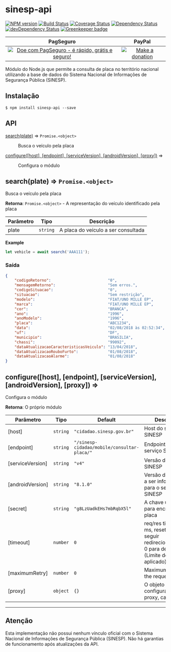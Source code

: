 # sinesp-api

[![NPM version][npm-img]][npm]
[![Build Status][ci-img]][ci]
[![Coverage Status][coveralls-img]][coveralls]
[![Dependency Status][dep-img]][dep]
[![devDependency Status][devDep-img]][devDep]
[![Greenkeeper badge][greenkeeper-img]][greenkeeper]

[npm-img]:         https://img.shields.io/npm/v/sinesp-api.svg
[npm]:             https://www.npmjs.com/package/sinesp-api
[ci-img]:          https://travis-ci.org/Sorackb/sinesp-api.svg
[ci]:              https://travis-ci.org/Sorackb/sinesp-api
[coveralls-img]:   https://coveralls.io/repos/github/Sorackb/sinesp-api/badge.svg?branch=master
[coveralls]:       https://coveralls.io/github/Sorackb/sinesp-api?branch=master
[dep-img]:         https://david-dm.org/Sorackb/sinesp-api.svg
[dep]:             https://david-dm.org/Sorackb/sinesp-api
[devDep-img]:      https://david-dm.org/Sorackb/sinesp-api/dev-status.svg
[devDep]:          https://david-dm.org/Sorackb/sinesp-api#info=devDependencies
[greenkeeper-img]: https://badges.greenkeeper.io/Sorackb/sinesp-api.svg
[greenkeeper]:     https://greenkeeper.io/

| PagSeguro       | PayPal          |
| :-------------: | :-------------: |
[![Doe com PagSeguro - é rápido, grátis e seguro!](https://stc.pagseguro.uol.com.br/public/img/botoes/doacoes/209x48-doar-laranja-assina.gif)](https://pag.ae/bhmK2Xf) | [![Make a donation](https://www.paypalobjects.com/en_US/i/btn/btn_donateCC_LG.gif)](https://www.paypal.com/cgi-bin/webscr?cmd=_s-xclick&hosted_button_id=LKDGCQBKYBW5E)

Módulo do Node.js que permite a consulta de placa no território nacional utilizando a base de dados do Sistema Nacional de Informações de Segurança Pública (SINESP).

## Instalação

```
$ npm install sinesp-api --save
```

## API

<dl>
<dt><a href="#search">search(plate)</a> ⇒ <code>Promise.&lt;object&gt;</code></dt>
<dd><p>Busca o veículo pela placa</p>
</dd>
<dt><a href="#configure">configure([host], [endpoint], [serviceVersion], [androidVersion], [proxy])</a> ⇒</dt>
<dd><p>Configura o módulo</p>
</dd>
</dl>

## search(plate) ⇒ <code>Promise.&lt;object&gt;</code>
Busca o veículo pela placa

**Retorna**: <code>Promise.&lt;object&gt;</code> - A representação do veículo identificado pela placa

| Parâmetro | Tipo | Descrição |
| --- | --- | --- |
| plate | <code>string</code> | A placa do veículo a ser consultada |

**Example**
```js
let vehicle = await search('AAA111');
```

### Saída

```json
{
    "codigoRetorno":                         "0",
    "mensagemRetorno":                       "Sem erros.",
    "codigoSituacao":                        "0",
    "situacao":                              "Sem restrição",
    "modelo":                                "FIAT/UNO MILLE EP",
    "marca":                                 "FIAT/UNO MILLE EP",
    "cor":                                   "BRANCA",
    "ano":                                   "1996",
    "anoModelo":                             "1996",
    "placa":                                 "ABC1234",
    "data":                                  "02/08/2018 às 02:52:34",
    "uf":                                    "DF",
    "municipio":                             "BRASILIA",
    "chassi":                                "99092",
    "dataAtualizacaoCaracteristicasVeiculo": "13/04/2018",
    "dataAtualizacaoRouboFurto":             "01/08/2018",
    "dataAtualizacaoAlarme":                 "01/08/2018"
}
```

<a name="configure"></a>

## configure([host], [endpoint], [serviceVersion], [androidVersion], [proxy]) ⇒
Configura o módulo

**Retorna**: O próprio módulo

| Parâmetro | Tipo | Default | Descrição |
| --- | --- | --- | --- |
| [host] | <code>string</code> | <code>&quot;cidadao.sinesp.gov.br&quot;</code> | Host do serviço SINESP |
| [endpoint] | <code>string</code> | <code>&quot;/sinesp-cidadao/mobile/consultar-placa/&quot;</code> | Endpoint do serviço SINESP |
| [serviceVersion] | <code>string</code> | <code>&quot;v4&quot;</code> | Versão do serviço SINESP |
| [androidVersion] | <code>string</code> | <code>&quot;8.1.0&quot;</code> | Versão do Android a ser informada para o serviço SINESP |
| [secret] | <code>string</code> | <code>&quot;g8LzUadkEHs7mbRqbX5l&quot;</code> | A chave usada para encriptar a placa |
| [timeout] | <code>number</code> | <code>0</code> | req/res timeout em ms, reseta ao seguir redirecionamentos. 0 para desabilitar (Limite do SO aplicado) |
| [maximumRetry] | <code>number</code> | <code>0</code> | Maximum retries if the request fail |
| [proxy] | <code>object</code> | <code>{}</code> | O objeto com configurações de proxy, caso exista |

---

## Atenção

Esta implementação não possui nenhum vínculo oficial com o Sistema Nacional de Informações de Segurança Pública (SINESP). Não há garantias de funcionamento após atualizações da API.
